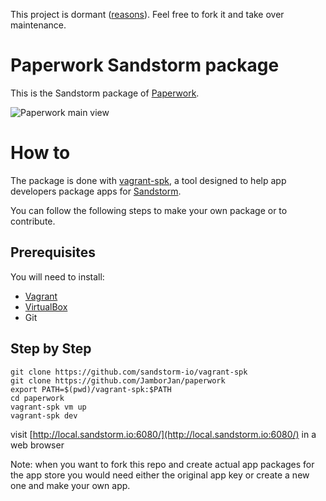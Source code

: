 This project is dormant ([reasons](https://gist.github.com/JamborJan/8e42eff813b6fb0b6fe987afb9241c5e)). Feel free to fork it and take over maintenance.

# Paperwork Sandstorm package

This is the Sandstorm package of [Paperwork](http://paperwork.rocks/).

![Paperwork main view](.sandstorm/app-graphics/paperwork_example_01.png)

# How to

The package is done with [vagrant-spk](https://github.com/sandstorm-io/vagrant-spk), a tool designed to help app developers package apps for [Sandstorm](https://sandstorm.io).

You can follow the following steps to make your own package or to contribute.

## Prerequisites

You will need to install:
- [Vagrant](https://www.vagrantup.com/)
- [VirtualBox](https://www.virtualbox.org/wiki/Downloads)
- Git

## Step by Step

```
git clone https://github.com/sandstorm-io/vagrant-spk
git clone https://github.com/JamborJan/paperwork
export PATH=$(pwd)/vagrant-spk:$PATH
cd paperwork
vagrant-spk vm up
vagrant-spk dev
```

visit [http://local.sandstorm.io:6080/](http://local.sandstorm.io:6080/) in a web browser

Note: when you want to fork this repo and create actual app packages for the app store you would need either the original app key or create a new one and make your own app.
